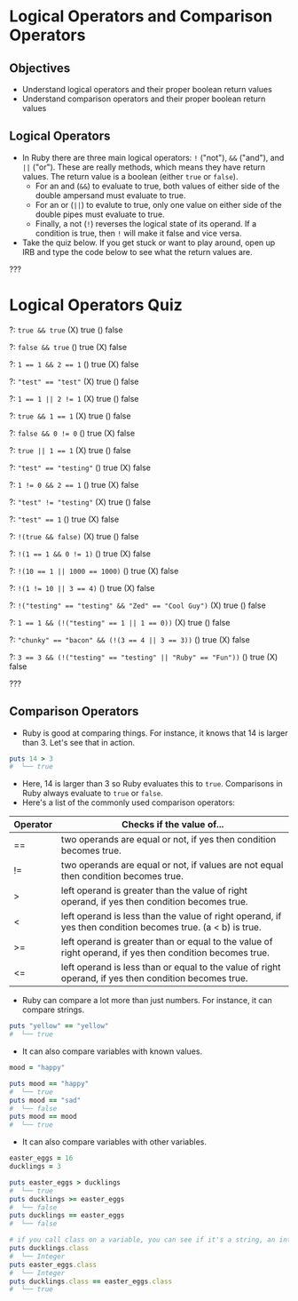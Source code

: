 # Logical Operators and Comparison Operators


## Objectives
  
  - Understand logical operators and their proper boolean return values 
  - Understand comparison operators and their proper boolean return values 

## Logical Operators

* In Ruby there are three main logical operators: `!` ("not"), `&&` ("and"), and `||` ("or"). These are really methods, which means they have return values. The return value is a boolean (either `true` or `false`).
  * For an and (`&&`) to evaluate to true, both values of either side of the double ampersand must evaluate to true.
  * For an or (`||`) to evalute to true, only one value on either side of the double pipes must evaluate to true.
  * Finally, a not (`!`) reverses the logical state of its operand. If a condition is true, then `!` will make it false and vice versa.
* Take the quiz below. If you get stuck or want to play around, open up IRB and type the code below to see what the return values are.

???

# Logical Operators Quiz

?: `true && true`
(X) true () false

?: `false && true`
() true (X) false

?: `1 == 1 && 2 == 1`
() true (X) false

?: `"test" == "test"`
(X) true () false
 
?: `1 == 1 || 2 != 1`
(X) true () false
 
?: `true && 1 == 1`
(X) true () false
 
?: `false && 0 != 0`
() true (X) false
 
?: `true || 1 == 1`
(X) true () false
 
?: `"test" == "testing"`
() true (X) false
 
?: `1 != 0 && 2 == 1`
() true (X) false
 
?: `"test" != "testing"`
(X) true () false
 
?: `"test" == 1`
() true (X) false

?: `!(true && false)`
(X) true () false

?: `!(1 == 1 && 0 != 1)`
() true (X) false
 
?: `!(10 == 1 || 1000 == 1000)`
() true (X) false
 
?: `!(1 != 10 || 3 == 4)`
() true (X) false
 
?: `!("testing" == "testing" && "Zed" == "Cool Guy")`
(X) true () false
 
?: `1 == 1 && (!("testing" == 1 || 1 == 0))`
(X) true () false
 
?: `"chunky" == "bacon" && (!(3 == 4 || 3 == 3))`
() true (X) false
 
?: `3 == 3 && (!("testing" == "testing" || "Ruby" == "Fun"))`
() true (X) false
 
???


## Comparison Operators

* Ruby is good at comparing things. For instance, it knows that 14 is larger than 3. Let's see that in action.

```rb
puts 14 > 3
#  └── true
```

* Here, 14 is larger than 3 so Ruby evaluates this to `true`. Comparisons in Ruby always evaluate to `true` or `false`.
* Here's a list of the commonly used comparison operators:

Operator               | Checks if the value of...
-----------------------|--------------------------------------------
==                     | two operands are equal or not, if yes then condition becomes true.
!=                     | two operands are equal or not, if values are not equal then condition becomes true.
>                      | left operand is greater than the value of right operand, if yes then condition becomes true.
<                      | left operand is less than the value of right operand, if yes then condition becomes true.  (a < b) is true.
>=                     | left operand is greater than or equal to the value of right operand, if yes then condition becomes true.
<=                     | left operand is less than or equal to the value of right operand, if yes then condition becomes true.

* Ruby can compare a lot more than just numbers. For instance, it can compare strings.

```rb
puts "yellow" == "yellow"
#  └── true
```

* It can also compare variables with known values.

```rb
mood = "happy"

puts mood == "happy"
#  └── true
puts mood == "sad"
#  └── false
puts mood == mood
#  └── true
```

* It can also compare variables with other variables.

```rb
easter_eggs = 16
ducklings = 3

puts easter_eggs > ducklings
#  └── true
puts ducklings >= easter_eggs
#  └── false
puts ducklings == easter_eggs
#  └── false

# if you call class on a variable, you can see if it's a string, an integer, etc.
puts ducklings.class
#  └── Integer
puts easter_eggs.class
#  └── Integer
puts ducklings.class == easter_eggs.class
#  └── true
```
